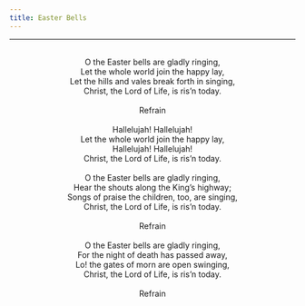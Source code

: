 ```yaml
---
title: Easter Bells
---
```


---
<center>
<br/>
O the Easter bells are gladly ringing,<br/>
Let the whole world join the happy lay,<br/>
Let the hills and vales break forth in singing,<br/>
Christ, the Lord of Life, is ris’n today.<br/>
<br/>
Refrain<br/>
<br/>
Hallelujah! Hallelujah!<br/>
Let the whole world join the happy lay,<br/>
Hallelujah! Hallelujah!<br/>
Christ, the Lord of Life, is ris’n today.<br/>
<br/>
O the Easter bells are gladly ringing,<br/>
Hear the shouts along the King’s highway;<br/>
Songs of praise the children, too, are singing,<br/>
Christ, the Lord of Life, is ris’n today.<br/>
<br/>
Refrain<br/>
<br/>
O the Easter bells are gladly ringing,<br/>
For the night of death has passed away,<br/>
Lo! the gates of morn are open swinging,<br/>
Christ, the Lord of Life, is ris’n today.<br/>
<br/>
Refrain<br/>

</center>